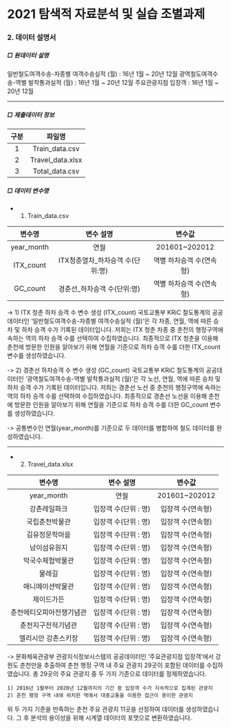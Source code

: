 # 2021 탐색적 자료분석 및 실습 조별과제







### 2. 데이터 설명서


##### □ 원데이터 설명

일반철도여객수송-차종별 여객수송실적 (월) : 16년 1월 ~ 20년 12월
광역철도여객수송-역별 발착통과실적 (월) : 16년 1월 ~ 20년 12월
주요관광지점 입장객 : 16년 1월 ~ 20년 12월

---

##### □ 제출데이터 정보

|구분|파일명|
|:---:|:------:|
|1|Train_data.csv|
|2|Travel_data.xlsx|
|3|Total_data.csv|


##### □ 데이터 변수명

* 1. Train_data.csv

|변수명|변수 설명|변수값|
|:---:|:---:|:---:|
|year_month|연월|201601~202012|
|ITX_count|ITX청춘열차_하차승객 수(단위:명)|역별 하차승객 수(연속형)|
|GC_count|경춘선_하차승객 수(단위:명)|역별 하차승객 수(연속형)|


-> 1) ITX 청춘 하차 승객 수 변수 생성 (ITX_count)
  국토교통부 KRiC 철도통계의 공공데이터인 ‘일반철도여객수송-차종별 여객수송실적 (월)’은 각 차종, 연월, 역에 따른 승차 및 하차 승객 수가 기록된 데이터입니다. 저희는 ITX 청춘 차종 중 춘천의 행정구역에 속하는 역의 하차 승객 수를 선택하여 수집하였습니다. 최종적으로 ITX 청춘을 이용해 춘천에 방문한 인원을 알아보기 위해 연월을 기준으로 하차 승객 수를 더한 ITX_count 변수를 생성하였습니다.

-> 2) 경춘선 하차승객 수 변수 생성 (GC_count)
  국토교통부 KRiC 철도통계의 공공데이터인 ‘광역철도여객수송-역별 발착통과실적 (월)’은 각 노선, 연월, 역에 따른
승차 및 하차 승객 수가 기록된 데이터입니다. 저희는 경춘선 노선 중 춘천의 행정구역에 속하는 역의 하차 승객 수를 선택하여 수집하였습니다. 최종적으로 경춘선 노선을 이용해 춘천에 방문한 인원을 알아보기 위해 연월을 기준으로 하차 승객 수를 더한 GC_count 변수를 생성하였습니다.

-> 공통변수인 연월(year_month)를 기준으로 두 데이터를 병합하여 철도 데이터를 완성하였습니다.

---

* 2. Travel_data.xlsx

|변수명|변수 설명|변수값|
|:---:|:---:|:---:|
|year_month|연월|201601~202012|
|강촌레일파크|입장객 수(단위 : 명)|입장객 수(연속형)|
|국립춘천박물관|입장객 수(단위 : 명)|입장객 수(연속형)|
|김유정문학마을|입장객 수(단위 : 명)|입장객 수(연속형)|
|남이섬유원지|입장객 수(단위 : 명)|입장객 수(연속형)|
|막국수체험박물관|입장객 수(단위 : 명)|입장객 수(연속형)|
|물레길|입장객 수(단위 : 명)|입장객 수(연속형)|
|애니메이션박물관|입장객 수(단위 : 명)|입장객 수(연속형)|
|제이드가든|입장객 수(단위 : 명)|입장객 수(연속형)|
|춘천에티오피아전쟁기념관|입장객 수(단위 : 명)|입장객 수(연속형)|
|춘천지구전적기념관|입장객 수(단위 : 명)|입장객 수(연속형)|
|엘리시안 강촌스키장|입장객 수(단위 : 명)|입장객 수(연속형)|


->  문화체육관광부 관광지식정보시스템의 공공데이터인 ‘주요관광지점 입장객’에서 강원도 춘천만을 추출하여 춘천 행정 구역 내 주요 관광지 29곳이 포함된 데이터를 수집하였습니다. 총 29곳의 주요 관광지 중 두 가지 기준으로 데이터를 정제하였습니다. 

	1) 2016년 1월부터 2020년 12월까지의 기간 중 입장객 수가 지속적으로 집계된 관광지
	2) 춘천 행정 구역 내에 위치한 역에서 대중교통을 이용한 접근이 용이한 관광지

  위 두 가지 기준을 만족하는 춘천 주요 관광지 11곳을 선정하여 데이터를 생성하였습니다. 그 후 분석의 용이성을 위해 시계열 데이터의 포맷으로 변환하였습니다.

